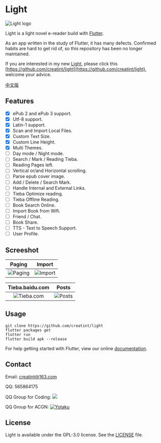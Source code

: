 # Light

![Light logo](https://user-images.githubusercontent.com/17924777/39092072-762deace-4636-11e8-8acd-447a03c7556e.png)

Light is a light novel e-reader build with [Flutter](https://flutter.io).

As an app written in the study of Flutter, it has many defects.
Confirmed habits are hard to get rid of, so this repository  has been no longer maintained.

If you are interested in my new [Light](https://github.com/creatint/light), please click this [https://github.com/creatint/light](https://github.com/creatint/light), welcome your advice.

[中文版](README-zh.md)

## Features
- [x] ePub 2 and ePub 3 support. 
- [x] Utf-8 support. 
- [x] Latin-1 support. 
- [x] Scan and Import Local Files. 
- [x] Custom Text Size. 
- [x] Custom Line Height. 
- [x] Multi Themes. 
- [ ] Day mode / Night mode. 
- [ ] Search / Mark / Reading Tieba. 
- [ ] Reading Pages left. 
- [ ] Vertical or/and Horizontal scrolling. 
- [ ] Parse epub cover image. 
- [ ] Add / Delete / Search Mark. 
- [ ] Handle Internal and External Links. 
- [ ] Tieba Optimize reading.
- [ ] Tieba Offline Reading. 
- [ ] Book Search Online. 
- [ ] Import Book from Wifi. 
- [ ] Friend / Chat. 
- [ ] Book Share. 
- [ ] TTS - Text to Speech Support. 
- [ ] User Profile. 

## Screeshot
Paging | Import 
:-------------------------:|:-------------------------:
![Paging](https://user-images.githubusercontent.com/17924777/39093416-24e27484-4652-11e8-9eaa-96b610508d80.gif) | ![Import](https://user-images.githubusercontent.com/17924777/39093132-18904792-464d-11e8-9bda-4f30abec0504.gif)

Tieba.baidu.com | Posts
:-------------------------:|:-------------------------:
![Tieba.com](https://user-images.githubusercontent.com/17924777/39093389-d2d79c64-4651-11e8-9b19-07490ccbb44a.gif) | ![Posts](https://user-images.githubusercontent.com/17924777/39093405-0108874c-4652-11e8-9e79-884a1f6961a9.gif)

## Usage
```
git clone https://github.com/creatint/light
flutter packages get
flutter run
flutter build apk --release
```
For help getting started with Flutter, view our online
[documentation](https://flutter.io/).


## Contact
Email: creatint@163.com

QQ: 565864175

QQ Group for Coding: [![](https://pub.idqqimg.com/wpa/images/group.png)](//shang.qq.com/wpa/qunwpa?idkey=b34e5d3956950dc053efdd7aef63ef75151c01cfff48a951c8fc53d6349b454a)

QQ Group for ACGN: [![Yotaku](https://pub.idqqimg.com/wpa/images/group.png)](//shang.qq.com/wpa/qunwpa?idkey=2fea46b70c9a73fcbfedd08ee64ed9d6d8c554baa63dc2402082226675e825e7)

## License

Light is available under the GPL-3.0 license. See the [LICENSE](https://github.com/creatint/light/blob/master/LICENSE) file.